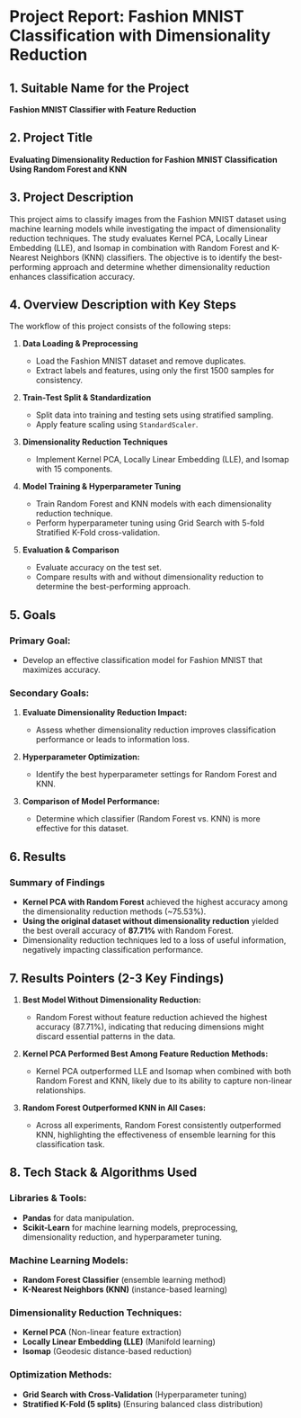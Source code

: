 # **Project Report: Fashion MNIST Classification with Dimensionality Reduction**

## **1. Suitable Name for the Project**
**Fashion MNIST Classifier with Feature Reduction**

## **2. Project Title**
**Evaluating Dimensionality Reduction for Fashion MNIST Classification Using Random Forest and KNN**

## **3. Project Description**
This project aims to classify images from the Fashion MNIST dataset using machine learning models while investigating the impact of dimensionality reduction techniques. The study evaluates Kernel PCA, Locally Linear Embedding (LLE), and Isomap in combination with Random Forest and K-Nearest Neighbors (KNN) classifiers. The objective is to identify the best-performing approach and determine whether dimensionality reduction enhances classification accuracy.

## **4. Overview Description with Key Steps**
The workflow of this project consists of the following steps:

1. **Data Loading & Preprocessing**  
   - Load the Fashion MNIST dataset and remove duplicates.
   - Extract labels and features, using only the first 1500 samples for consistency.

2. **Train-Test Split & Standardization**  
   - Split data into training and testing sets using stratified sampling.
   - Apply feature scaling using `StandardScaler`.

3. **Dimensionality Reduction Techniques**  
   - Implement Kernel PCA, Locally Linear Embedding (LLE), and Isomap with 15 components.

4. **Model Training & Hyperparameter Tuning**  
   - Train Random Forest and KNN models with each dimensionality reduction technique.
   - Perform hyperparameter tuning using Grid Search with 5-fold Stratified K-Fold cross-validation.

5. **Evaluation & Comparison**  
   - Evaluate accuracy on the test set.
   - Compare results with and without dimensionality reduction to determine the best-performing approach.

## **5. Goals**
### **Primary Goal:**
- Develop an effective classification model for Fashion MNIST that maximizes accuracy.

### **Secondary Goals:**
1. **Evaluate Dimensionality Reduction Impact:**  
   - Assess whether dimensionality reduction improves classification performance or leads to information loss.

2. **Hyperparameter Optimization:**  
   - Identify the best hyperparameter settings for Random Forest and KNN.

3. **Comparison of Model Performance:**  
   - Determine which classifier (Random Forest vs. KNN) is more effective for this dataset.

## **6. Results**
### **Summary of Findings**
- **Kernel PCA with Random Forest** achieved the highest accuracy among the dimensionality reduction methods (~75.53%).
- **Using the original dataset without dimensionality reduction** yielded the best overall accuracy of **87.71%** with Random Forest.
- Dimensionality reduction techniques led to a loss of useful information, negatively impacting classification performance.

## **7. Results Pointers (2-3 Key Findings)**
1. **Best Model Without Dimensionality Reduction:**  
   - Random Forest without feature reduction achieved the highest accuracy (87.71%), indicating that reducing dimensions might discard essential patterns in the data.

2. **Kernel PCA Performed Best Among Feature Reduction Methods:**  
   - Kernel PCA outperformed LLE and Isomap when combined with both Random Forest and KNN, likely due to its ability to capture non-linear relationships.

3. **Random Forest Outperformed KNN in All Cases:**  
   - Across all experiments, Random Forest consistently outperformed KNN, highlighting the effectiveness of ensemble learning for this classification task.

## **8. Tech Stack & Algorithms Used**
### **Libraries & Tools:**
- **Pandas** for data manipulation.
- **Scikit-Learn** for machine learning models, preprocessing, dimensionality reduction, and hyperparameter tuning.

### **Machine Learning Models:**
- **Random Forest Classifier** (ensemble learning method)
- **K-Nearest Neighbors (KNN)** (instance-based learning)

### **Dimensionality Reduction Techniques:**
- **Kernel PCA** (Non-linear feature extraction)
- **Locally Linear Embedding (LLE)** (Manifold learning)
- **Isomap** (Geodesic distance-based reduction)

### **Optimization Methods:**
- **Grid Search with Cross-Validation** (Hyperparameter tuning)
- **Stratified K-Fold (5 splits)** (Ensuring balanced class distribution)
